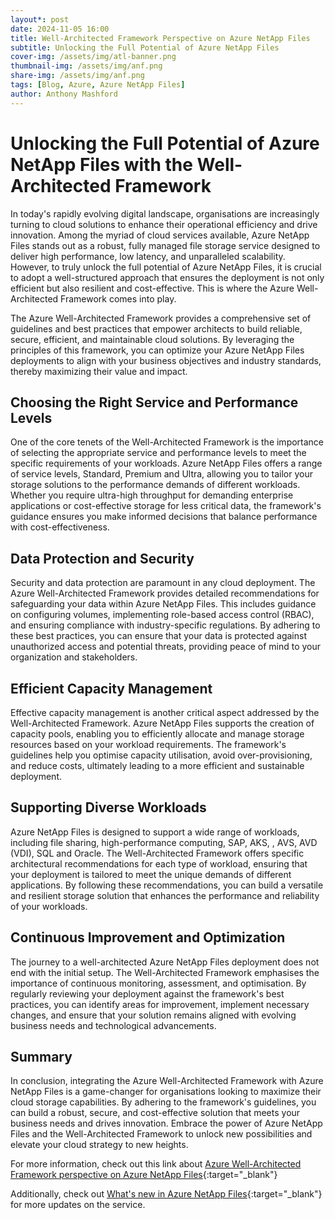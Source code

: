 ```yaml
---
layout*: post
date: 2024-11-05 16:00
title: Well-Architected Framework Perspective on Azure NetApp Files
subtitle: Unlocking the Full Potential of Azure NetApp Files
cover-img: /assets/img/atl-banner.png
thumbnail-img: /assets/img/anf.png
share-img: /assets/img/anf.png
tags: [Blog, Azure, Azure NetApp Files]
author: Anthony Mashford
---
```


# Unlocking the Full Potential of Azure NetApp Files with the Well-Architected Framework

In today's rapidly evolving digital landscape, organisations are increasingly turning to cloud solutions to enhance their operational efficiency and drive innovation. Among the myriad of cloud services available, Azure NetApp Files stands out as a robust, fully managed file storage service designed to deliver high performance, low latency, and unparalleled scalability. However, to truly unlock the full potential of Azure NetApp Files, it is crucial to adopt a well-structured approach that ensures the deployment is not only efficient but also resilient and cost-effective. This is where the Azure Well-Architected Framework comes into play.

The Azure Well-Architected Framework provides a comprehensive set of guidelines and best practices that empower architects to build reliable, secure, efficient, and maintainable cloud solutions. By leveraging the principles of this framework, you can optimize your Azure NetApp Files deployments to align with your business objectives and industry standards, thereby maximizing their value and impact.

## Choosing the Right Service and Performance Levels
One of the core tenets of the Well-Architected Framework is the importance of selecting the appropriate service and performance levels to meet the specific requirements of your workloads. Azure NetApp Files offers a range of service levels, Standard, Premium and Ultra, allowing you to tailor your storage solutions to the performance demands of different workloads. Whether you require ultra-high throughput for demanding enterprise applications or cost-effective storage for less critical data, the framework's guidance ensures you make informed decisions that balance performance with cost-effectiveness.

## Data Protection and Security
Security and data protection are paramount in any cloud deployment. The Azure Well-Architected Framework provides detailed recommendations for safeguarding your data within Azure NetApp Files. This includes guidance on configuring volumes, implementing role-based access control (RBAC), and ensuring compliance with industry-specific regulations. By adhering to these best practices, you can ensure that your data is protected against unauthorized access and potential threats, providing peace of mind to your organization and stakeholders.

## Efficient Capacity Management
Effective capacity management is another critical aspect addressed by the Well-Architected Framework. Azure NetApp Files supports the creation of capacity pools, enabling you to efficiently allocate and manage storage resources based on your workload requirements. The framework's guidelines help you optimise capacity utilisation, avoid over-provisioning, and reduce costs, ultimately leading to a more efficient and sustainable deployment.

## Supporting Diverse Workloads
Azure NetApp Files is designed to support a wide range of workloads, including file sharing, high-performance computing, SAP, AKS, , AVS, AVD (VDI),  SQL and Oracle. The Well-Architected Framework offers specific architectural recommendations for each type of workload, ensuring that your deployment is tailored to meet the unique demands of different applications. By following these recommendations, you can build a versatile and resilient storage solution that enhances the performance and reliability of your workloads.

## Continuous Improvement and Optimization
The journey to a well-architected Azure NetApp Files deployment does not end with the initial setup. The Well-Architected Framework emphasises the importance of continuous monitoring, assessment, and optimisation. By regularly reviewing your deployment against the framework's best practices, you can identify areas for improvement, implement necessary changes, and ensure that your solution remains aligned with evolving business needs and technological advancements.

## Summary
In conclusion, integrating the Azure Well-Architected Framework with Azure NetApp Files is a game-changer for organisations looking to maximize their cloud storage capabilities. By adhering to the framework's guidelines, you can build a robust, secure, and cost-effective solution that meets your business needs and drives innovation. Embrace the power of Azure NetApp Files and the Well-Architected Framework to unlock new possibilities and elevate your cloud strategy to new heights.

For more information, check out this link about [Azure Well-Architected Framework perspective on Azure NetApp Files](https://learn.microsoft.com/en-us/azure/well-architected/service-guides/azure-netapp-files){:target="_blank"}

Additionally, check out [What's new in Azure NetApp Files](https://learn.microsoft.com/en-us/azure/azure-netapp-files/whats-new){:target="_blank"} for more updates on the service.
